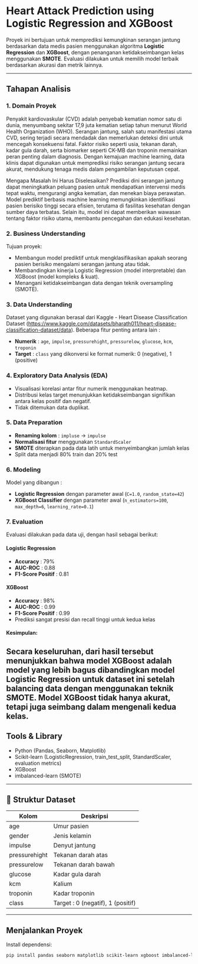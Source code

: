 # Heart Attack Prediction using Logistic Regression and XGBoost

Proyek ini bertujuan untuk memprediksi kemungkinan serangan jantung berdasarkan data medis pasien menggunakan algoritma **Logistic Regression** dan **XGBoost**, dengan penanganan ketidakseimbangan kelas menggunakan **SMOTE**. Evaluasi dilakukan untuk memilih model terbaik berdasarkan akurasi dan metrik lainnya.

---

## Tahapan Analisis

### 1. Domain Proyek
Penyakit kardiovaskular (CVD) adalah penyebab kematian nomor satu di dunia, menyumbang sekitar 17,9 juta kematian setiap tahun menurut World Health Organization (WHO). Serangan jantung, salah satu manifestasi utama CVD, sering terjadi secara mendadak dan memerlukan deteksi dini untuk mencegah konsekuensi fatal. Faktor risiko seperti usia, tekanan darah, kadar gula darah, serta biomarker seperti CK-MB dan troponin memainkan peran penting dalam diagnosis. Dengan kemajuan machine learning, data klinis dapat digunakan untuk memprediksi risiko serangan jantung secara akurat, mendukung tenaga medis dalam pengambilan keputusan cepat.

Mengapa Masalah Ini Harus Diselesaikan?
Prediksi dini serangan jantung dapat meningkatkan peluang pasien untuk mendapatkan intervensi medis tepat waktu, mengurangi angka kematian, dan menekan biaya perawatan. Model prediktif berbasis machine learning memungkinkan identifikasi pasien berisiko tinggi secara efisien, terutama di fasilitas kesehatan dengan sumber daya terbatas. Selain itu, model ini dapat memberikan wawasan tentang faktor risiko utama, membantu pencegahan dan edukasi kesehatan.

### 2. Business Understanding
Tujuan proyek:
- Membangun model prediktif untuk mengklasifikasikan apakah seorang pasien berisiko mengalami serangan jantung atau tidak.
- Membandingkan kinerja Logistic Regression (model interpretable) dan XGBoost (model kompleks & kuat).
- Menangani ketidakseimbangan data dengan teknik oversampling (SMOTE).

### 3. Data Understanding
Dataset yang digunakan berasal dari Kaggle - Heart Disease Classification Dataset (https://www.kaggle.com/datasets/bharath011/heart-disease-classification-dataset/data). Beberapa fitur penting antara lain :
- **Numerik** : `age`, `impulse`, `pressurehight`, `pressurelow`, `glucose`, `kcm`, `troponin`
- **Target** : `class` yang dikonversi ke format numerik: 0 (negative), 1 (positive)

### 4. Exploratory Data Analysis (EDA)
- Visualisasi korelasi antar fitur numerik menggunakan heatmap.
- Distribusi kelas target menunjukkan ketidakseimbangan signifikan antara kelas positif dan negatif.
- Tidak ditemukan data duplikat.

### 5. Data Preparation
- **Renaming kolom** : `impluse` → `impulse`
- **Normalisasi fitur** menggunakan `StandardScaler`
- **SMOTE** diterapkan pada data latih untuk menyeimbangkan jumlah kelas
- Split data menjadi 80% train dan 20% test

### 6. Modeling
Model yang dibangun :
- **Logistic Regression** dengan parameter awal (`C=1.0`, `random_state=42`)
- **XGBoost Classifier** dengan parameter awal (`n_estimators=100`, `max_depth=6`, `learning_rate=0.1`)

### 7. Evaluation
Evaluasi dilakukan pada data uji, dengan hasil sebagai berikut:

#### Logistic Regression
- **Accuracy** : 79%
- **AUC-ROC** : 0.88
- **F1-Score Positif** : 0.81

#### XGBoost
- **Accuracy** : 98%
- **AUC-ROC** : 0.99
- **F1-Score Positif** : 0.99
- Prediksi sangat presisi dan recall tinggi untuk kedua kelas

#### Kesimpulan:
Secara keseluruhan, dari hasil tersebut menunjukkan bahwa model XGBoost adalah model yang lebih bagus dibandingkan model Logistic Regression untuk dataset ini setelah balancing data dengan menggunakan teknik SMOTE. Model XGBoost tidak hanya akurat, tetapi juga seimbang dalam mengenali kedua kelas.
---

## Tools & Library

- Python (Pandas, Seaborn, Matplotlib)
- Scikit-learn (LogisticRegression, train_test_split, StandardScaler, evaluation metrics)
- XGBoost
- imbalanced-learn (SMOTE)

---

## 📁 Struktur Dataset

| Kolom            | Deskripsi                          |
|------------------|------------------------------------|
| age              | Umur pasien                        |
| gender           | Jenis kelamin                      |
| impulse          | Denyut jantung                     |
| pressurehight    | Tekanan darah atas                 |
| pressurelow      | Tekanan darah bawah                |
| glucose          | Kadar gula darah                   |
| kcm              | Kalium                             |
| troponin         | Kadar troponin                     |
| class            | Target : 0 (negatif), 1 (positif)  |

---

## Menjalankan Proyek
Install dependensi:
   ```bash
   pip install pandas seaborn matplotlib scikit-learn xgboost imbalanced-learn
